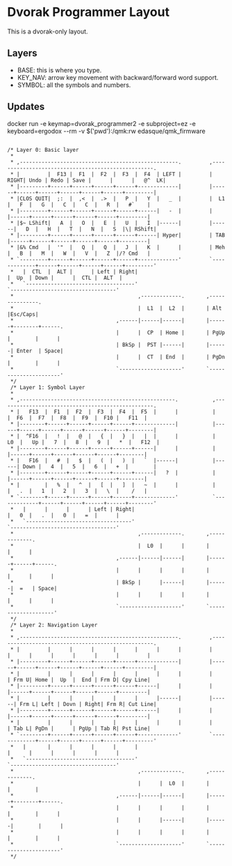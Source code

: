 Dvorak Programmer Layout
========================

This is a dvorak-only layout. 

Layers
------

* BASE: this is where you type.
* KEY_NAV: arrow key movement with backward/forward word support.
* SYMBOL: all the symbols and numbers.

Updates
-------

docker run -e keymap=dvorak_programmer2 -e subproject=ez -e keyboard=ergodox --rm -v $('pwd'):/qmk:rw edasque/qmk_firmware
<pre><code>
/* Layer 0: Basic layer
 *
 * ,---------------------------------------------------.         ,---------------------------------------------------.
 * |         |  F13 |  F1  |  F2  |  F3  |  F4  | LEFT |         | RIGHT| Undo | Redo | Save |      |      |   @^  LK|
 * |---------+------+------+------+------+-------------|         |------+------+------+------+------+------+---------|
 * |CLOS QUIT|  ;:  |  ,<  |  .>  |   P  |   Y  |   _  |         |  L1  |   F  |   G  |   C  |   C  |   R  |   #`    |
 * |---------+------+------+------+------+------|   -  |         |      |------+------+------+------+------+---------|
 * |$~ LShift|   A  |   O  |   E  |   U  |   I  |------|         |------|   D  |   H  |   T  |   N  |   S  |\| RShift|
 * |---------+------+------+------+------+------| Hyper|         | TAB  |------+------+------+------+------+---------|
 * |&% Cmd   |  '"  |   Q  |   Q  |   J  |   K  |      |         | Meh  |   B  |   M  |   W  |   V  |   Z  |/? Cmd   |
 * `---------+------+------+------+------+-------------'         `-------------+------+------+------+------+---------'
 *   |  CTL  |  ALT |      | Left | Right|                                     |  Up  | Down |      |  CTL |  ALT  |
 *   `-----------------------------------'                                     `----------------------------------'
 *                                        ,-------------.       ,---------------.
 *                                        |  L1  |  L2  |       | Alt  |Esc/Caps|
 *                                 ,------|------|------|       |------+--------+------.
 *                                 |      |  CP  | Home |       | PgUp |        |      |
 *                                 | BkSp |  PST |------|       |------| Enter  | Space|
 *                                 |      |  CT  | End  |       | PgDn |        |      |
 *                                 `--------------------'       `----------------------'
 */
 /* Layer 1: Symbol Layer
 *
 * ,--------------------------------------------------.           ,--------------------------------------------------.
 * |   F13  |  F1  |  F2  |  F3  |  F4  |  F5  |      |           |      |  F6  |  F7  |  F8  |  F9  |  F10 |   F11  |
 * |--------+------+------+------+------+-------------|           |------+------+------+------+------+------+--------|
 * |  ^F16  |   !  |   @  |   {  |   }  |   |  |      |           |  L0  |   Up |   7  |   8  |   9  |   *  |   F12  |
 * |--------+------+------+------+------+------|      |           |      |------+------+------+------+------+--------|
 * |   F16  |   #  |   $  |   (  |   )  |   `  |------|           |------| Down |   4  |   5  |   6  |   +  |        |
 * |--------+------+------+------+------+------|   ?  |           |      |------+------+------+------+------+--------|
 * |        |   %  |   ^  |   [  |   ]  |   ~  |      |           |      |   .  |   1  |   2  |   3  |   \  |    /   |
 * `--------+------+------+------+------+-------------'           `-------------+------+------+------+------+--------'
 *   |      |      |      | Left | Right|                                       |   0  |   .  |   0  |   =  |      |
 *   `----------------------------------'                                       `----------------------------------'
 *                                        ,-------------.       ,-------------.
 *                                        |  L0  |      |       |      |      |
 *                                 ,------|------|------|       |------+------+------.
 *                                 |      |      |      |       |      |      |      |
 *                                 | BkSp |      |------|       |------|  =   | Space|
 *                                 |      |      |      |       |      |      |      |
 *                                 `--------------------'       `--------------------'
 */
 /* Layer 2: Navigation Layer
 *
 * ,---------------------------------------------------.         ,---------------------------------------------------.
 * |         |      |      |      |      |      |      |         |      |      |      |      |      |      |         |
 * |---------+------+------+------+------+-------------|         |------+------+------+------+------+------+---------|
 * |         |      |      |      |      |      |      |         |      | Frm U| Home |  Up  |  End | Frm D| Cpy Line|
 * |---------+------+------+------+------+------|      |         |      |------+------+------+------+------+---------|
 * |         |      |      |      |      |      |------|         |------| Frm L| Left | Dovn | Right| Frm R| Cut Line|
 * |---------+------+------+------+------+------|      |         |      |------+------+------+------+------+---------|
 * |         |      |      |      |      |      |      |         |      | Tab L| PgDn |      | PgUp | Tab R| Pst Line|
 * `---------+------+------+------+------+-------------'         `-------------+------+------+------+------+---------'
 *   |       |      |      |      |      |                                     |      |      |      |      |      |
 *   `-----------------------------------'                                     `----------------------------------'
 *                                        ,-------------.       ,-------------.
 *                                        |      |  L0  |       |      |        |
 *                                 ,------|------|------|       |------+--------+------.
 *                                 |      |      |      |       |      |        |      |
 *                                 |      |      |------|       |------|        |      |
 *                                 |      |      |      |       |      |        |      |
 *                                 `--------------------'       `----------------------'
 */
</code></pre>
